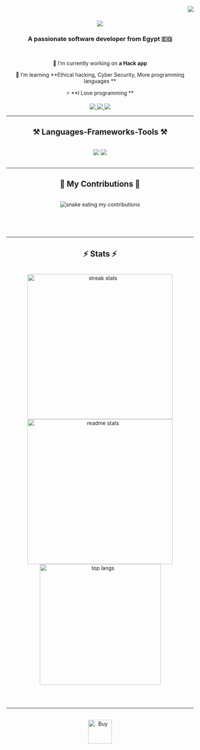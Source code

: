 
<img align="right" src="https://visitor-badge.laobi.icu/badge?page_id=black-demon-dr7.black-demon-dr7" />

<h1 align="center">
    <img src="https://readme-typing-svg.herokuapp.com/?font=Righteous&size=35&center=true&vCenter=true&width=500&height=70&duration=4000&lines=Hello+Friend!+👋;+I m+Demon!;" />
</h1>

<h3 align="center">A passionate software developer from Egypt 🇪🇬</h3>

<br/>

<div align="center">
 
 🔭 I’m currently working on **a Hack app**
 
 🌱 I’m learning **Ethical hacking, Cyber ​​Security, More programming languages **

 ⚡  **I Love programming **

 </div>
 
<div align="center"> 
  <a href="https://t.me/BLACK_DEMON_VX">
    <img src="https://img.shields.io/badge/Telegram-333333?style=for-the-badge&logo=telegram&logoColor=red" />
  </a>
  <a href="https://instagram.com/elqnas_daymon?igshid=MzNlNGNkZWQ4Mg==" target="_blank">
    <img src="https://img.shields.io/badge/Instagram-0077B5?style=for-the-badge&logo=instagram&logoColor=white" target="_blank" />
  </a>
  <a href="https://youtube.com/@ELQNAS_DAYMON?si=_9glDyUgFdJ1JDsW" target="_blank">
     <img src="https://img.shields.io/badge/Youtube-FF5722?style=for-the-youtube&logo=todoist&logoColor=white" target="_blank" /> <!-- sqlite, safari, google-chrome are other good icon options -->
  </a>
</div>

 <hr/>
 
<h2 align="center">⚒️ Languages-Frameworks-Tools ⚒️</h2>
<br/>
<div align="center">
    <img src="https://skillicons.dev/icons?i=react,bootstrap,mui,html,css,vscode,github,figma,tailwind,git,r" />
    <img src="https://skillicons.dev/icons?i=nodejs,python,javascript,typescript,express,firebase,mongodb,c,java,nextjs,mysql,flask" /><br>
</div>

<br/>
<hr/>

<div align="center">
  <h2>🐍 My Contributions 🐍</h2>
  <br>
  <img alt="snake eating my contributions" src="https://raw.githubusercontent.com/black-demon-dr7/black-demon-dr7/output/github-contribution-grid-snake.svg" />
  
  <br/><br/><br/>
</div>

<hr/>

<h2 align="center">⚡ Stats ⚡</h2>
<br>
<div align=center>
  <img width=390 src="https://github-readme-streak-stats-black-demon-dr7.vercel.app/?user=black-demon-dr7&count_private=true&theme=react&border_radius=10" alt="streak stats"/>
  <img width=390 src="https://github-readme-stats-black-demon-dr7.vercel.app/api?username=black-demon-dr7&count_private=true&show_icons=true&theme=react&rank_icon=github&border_radius=10" alt="readme stats" />
  <br/>
  <img width=325 align="center" src="https://github-readme-stats-black-demon-dr7.vercel.app/api/top-langs/?username=black-demon-dr7&hide=HTML&langs_count=8&layout=compact&theme=react&border_radius=10&size_weight=0.5&count_weight=0.5&exclude_repo=github-readme-stats" alt="top langs" />
</div>

<br/><br/>

<hr/>

<br/>

<div align="center">
<a href= https://ko-fi.com/V7V4RAK9C  target= _blank ><img height= 64  style= border:0px;height:64px;  src= https://storage.ko-fi.com/cdn/kofi1.png?v=3  border= 0  alt= Buy Me a Coffee at ko-fi.com  /></a>
</div>

<br/>
